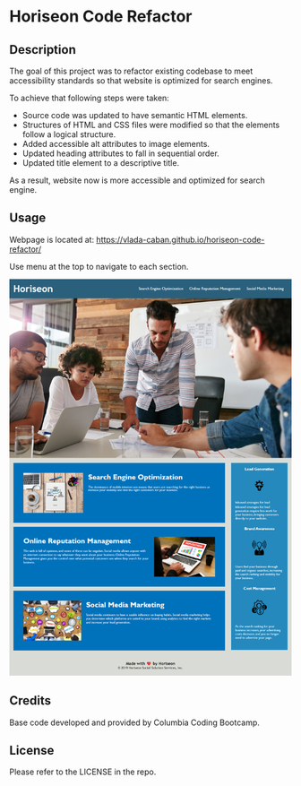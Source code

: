 # Horiseon Code Refactor

## Description

The goal of this project was to refactor existing codebase to meet accessibility standards so that website is optimized for search engines.

To achieve that following steps were taken:

- Source code was updated to have semantic HTML elements.
- Structures of HTML and CSS files were modified so that the elements follow a logical structure.
- Added accessible alt attributes to image elements.
- Updated heading attributes to fall in sequential order.
- Updated title element to a descriptive title.

As a result, website now is more accessible and optimized for search engine. 

## Usage

Webpage is located at: https://vlada-caban.github.io/horiseon-code-refactor/

Use menu at the top to navigate to each section.

![main image of the webpage](assets/images/full-webpage.png)

## Credits

Base code developed and provided by Columbia Coding Bootcamp.

## License

Please refer to the LICENSE in the repo.

